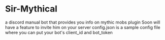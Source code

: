# Sir-Mythical
a discord manual bot that provides you info on mythic mobs plugin 
Soon will have a feature to invite him on your server
config.json is a sample config file where you can put your bot's client_id and bot_token
